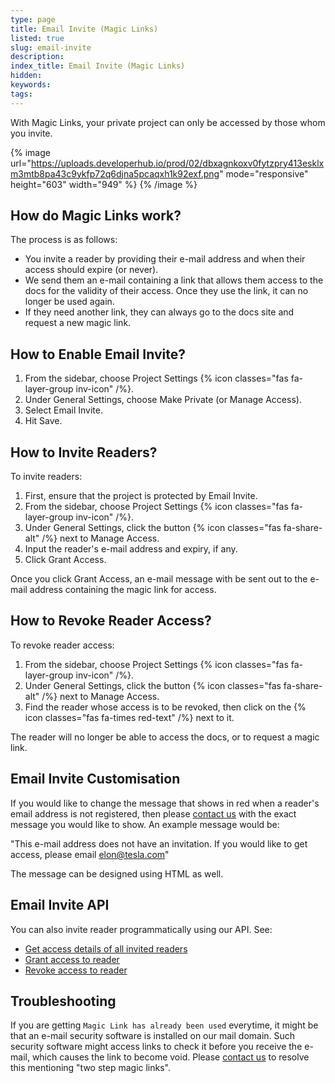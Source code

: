 ```yaml
---
type: page
title: Email Invite (Magic Links)
listed: true
slug: email-invite
description: 
index_title: Email Invite (Magic Links)
hidden: 
keywords: 
tags: 
---
```


With Magic Links, your private project can only be accessed by those whom you invite.

{% image url="https://uploads.developerhub.io/prod/02/dbxagnkoxv0fytzpry413esklxm3mtb8pa43c9ykfp72q6djna5pcaqxh1k92exf.png" mode="responsive" height="603" width="949" %}
{% /image %}

## How do Magic Links work?

The process is as follows:

- You invite a reader by providing their e-mail address and when their access should expire (or never).
- We send them an e-mail containing a link that allows them access to the docs for the validity of their access. Once they use the link, it can no longer be used again.
- If they need another link, they can always go to the docs site and request a new magic link.

## How to Enable Email Invite?

1. From the sidebar, choose Project Settings {% icon classes="fas fa-layer-group inv-icon" /%}.
2. Under General Settings, choose Make Private (or Manage Access).
3. Select Email Invite.
4. Hit Save.

## How to Invite Readers?

To invite readers:

1. First, ensure that the project is protected by Email Invite.
2. From the sidebar, choose Project Settings {% icon classes="fas fa-layer-group inv-icon" /%}.
3. Under General Settings, click the button {% icon classes="fas fa-share-alt" /%} next to Manage Access.
4. Input the reader's e-mail address and expiry, if any.
5. Click Grant Access.

Once you click Grant Access, an e-mail message with be sent out to the e-mail address containing the magic link for access.

## How to Revoke Reader Access?

To revoke reader access:

1. From the sidebar, choose Project Settings {% icon classes="fas fa-layer-group inv-icon" /%}.
2. Under General Settings, click the button {% icon classes="fas fa-share-alt" /%} next to Manage Access.
3. Find the reader whose access is to be revoked, then click on the {% icon classes="fas fa-times red-text" /%} next to it.

The reader will no longer be able to access the docs, or to request a magic link.

## Email Invite Customisation

If you would like to change the message that shows in red when a reader's email address is not registered, then please [contact us](/support-center/contact-us) with the exact message you would like to show. An example message would be:

"This e-mail address does not have an invitation. If you would like to get access, please email [elon@tesla.com](mailto:elon@tesla.com)"

The message can be designed using HTML as well.

## Email Invite API

You can also invite reader programmatically using our API. See:

- [Get access details of all invited readers](/v1.0/api/ref#get-reader-access)
- [Grant access to reader](/v1.0/api/ref#create-reader-access)
- [Revoke access to reader](/v1.0/api/ref#revoke-reader-access)

## Troubleshooting

If you are getting `Magic Link has already been used` everytime, it might be that an e-mail security software is installed on our mail domain. Such security software might access links to check it before you receive the e-mail, which causes the link to become void. Please [contact us](/support-center/contact-us) to resolve this mentioning "two step magic links".